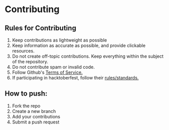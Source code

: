 # Contributing

## Rules for Contributing
1. Keep contributions as lightweight as possible
2. Keep information as accurate as possible, and provide clickable resources.
3. Do not create off-topic contributions. Keep everything within the subject of the repository.
4. Do not contribute spam or invalid code.
5. Follow Github's [Terms of Service.](https://docs.github.com/en/site-policy/github-terms/github-terms-of-service)
6. If participating in hacktoberfest, follow their [rules/standards.](https://hacktoberfest.com/participation/)
## How to push:
1. Fork the repo
2. Create a new branch
3. Add your contributions
4. Submit a push request
